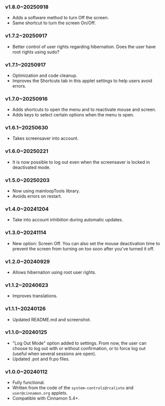 ### v1.8.0~20250918
* Adds a software method to turn Off the screen.
* Same shortcut to turn the screen On/Off.

### v1.7.2~20250917
* Better control of user rights regarding hibernation. Does the user have root rights using sudo?

### v1.7.1~20250917
* Optimization and code cleanup.
* Improves the Shortcuts tab in this applet settings to help users avoid errors.

### v1.7.0~20250916
* Adds shortcuts to open the menu and to reactivate mouse and screen.
* Adds keys to select certain options when the menu is open.


### v1.6.1~20250630
* Takes screensaver into account.

### v1.6.0~20250221
* It is now possible to log out even when the screensaver is locked in deactivated mode.

### v1.5.0~20250203
* Now using mainloopTools library.
* Avoids errors on restart.

### v1.4.0~20241204

* Take into account inhibition during automatic updates.

### v1.3.0~20241114

* New option: Screen Off. You can also set the mouse deactivation time to prevent the screen from turning on too soon after you've turned it off.

### v1.2.0~20240929

* Allows hibernation using root user rights.

### v1.1.2~20240623

* Improves translations.

### v1.1.1~20240126

* Updated README.md and screenshot.

### v1.1.0~20240125

* "Log Out Mode" option added to settings. From now, the user can choose to log out with or without confirmation, or to force log out (useful when several sessions are open).
* Updated .pot and fr.po files.

### v1.0.0~20240112

* Fully functional.
* Written from the code of the `system-controls@rcalixte` and `user@cinnamon.org` applets.
* Compatible with Cinnamon 5.4+.
